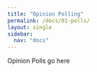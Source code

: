```yaml
---
title: "Opinion Polling"
permalink: /docs/01-polls/
layout: single
sidebar:
  nav: "docs"
---
```


Opinion Polls go here